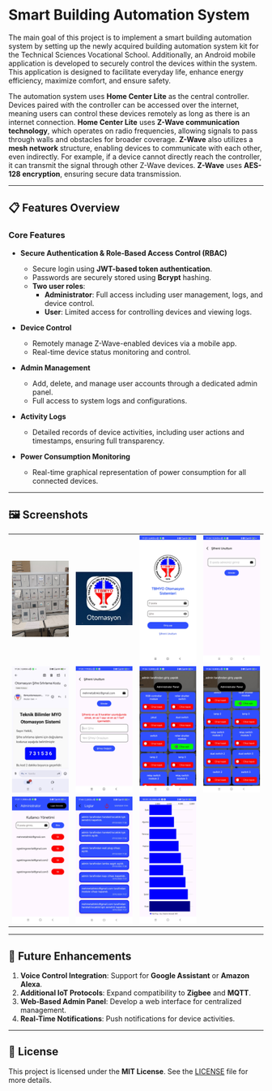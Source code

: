 # Smart Building Automation System

The main goal of this project is to implement a smart building automation system by setting up the newly acquired building automation system kit for the Technical Sciences Vocational School. Additionally, an Android mobile application is developed to securely control the devices within the system. This application is designed to facilitate everyday life, enhance energy efficiency, maximize comfort, and ensure safety.

The automation system uses **Home Center Lite** as the central controller. Devices paired with the controller can be accessed over the internet, meaning users can control these devices remotely as long as there is an internet connection. **Home Center Lite** uses **Z-Wave communication technology**, which operates on radio frequencies, allowing signals to pass through walls and obstacles for broader coverage. **Z-Wave** also utilizes a **mesh network** structure, enabling devices to communicate with each other, even indirectly. For example, if a device cannot directly reach the controller, it can transmit the signal through other Z-Wave devices. **Z-Wave** uses **AES-128 encryption**, ensuring secure data transmission.

---

## 📋 Features Overview

### Core Features
- **Secure Authentication & Role-Based Access Control (RBAC)**
  - Secure login using **JWT-based token authentication**.
  - Passwords are securely stored using **Bcrypt** hashing.
  - **Two user roles**:
    - **Administrator**: Full access including user management, logs, and device control.
    - **User**: Limited access for controlling devices and viewing logs.

- **Device Control**
  - Remotely manage Z-Wave-enabled devices via a mobile app.
  - Real-time device status monitoring and control.

- **Admin Management**
  - Add, delete, and manage user accounts through a dedicated admin panel.
  - Full access to system logs and configurations.

- **Activity Logs**
  - Detailed records of device activities, including user actions and timestamps, ensuring full transparency.

- **Power Consumption Monitoring**
  - Real-time graphical representation of power consumption for all connected devices.

---

## 🖼️ Screenshots

<table>
  <tr>
    <td><img src="Assets/0_Test_Panel_and_All_Devices.jpeg" alt="Test Panel and All Devices" width="200" /></td>
    <td><img src="Assets/1_App_Icon_and_Name.jpg" alt="App Icon and Name" width="200" /></td>
    <td><img src="Assets/2_Login_Screen.png" alt="Login Screen" width="200" /></td>
    <td><img src="Assets/3.1_Forgot_Password_Screen.png" alt="Forgot Password Screen" width="200" /></td>
  </tr>
  <tr>
    <td><img src="Assets/3.2_Reset_Password_Step.png" alt="Reset Password Step 1" width="200" /></td>
    <td><img src="Assets/3.3_Reset_Password_Step_2.png" alt="Reset Password Step 2" width="200" /></td>
    <td><img src="Assets/4.1_Device_Control_Part_1.png" alt="Device Control Part 1" width="200" /></td>
    <td><img src="Assets/4.2_Device_Control_Part_2.png" alt="Device Control Part 2" width="200" /></td>
  </tr>
  <tr>
    <td><img src="Assets/5_Admin_Panel.png" alt="Admin Panel" width="200" /></td>
    <td><img src="Assets/6_Log_Screen.png" alt="Log Screen" width="200" /></td>
    <td><img src="Assets/7_Power_Consumption_Screen.png" alt="Power Consumption Screen" width="200" /></td>
  </tr>

</table>


---

## 🌟 Future Enhancements
1. **Voice Control Integration**: Support for **Google Assistant** or **Amazon Alexa**.
2. **Additional IoT Protocols**: Expand compatibility to **Zigbee** and **MQTT**.
3. **Web-Based Admin Panel**: Develop a web interface for centralized management.
4. **Real-Time Notifications**: Push notifications for device activities.

---

## 📜 License
This project is licensed under the **MIT License**. See the [LICENSE](LICENSE) file for more details.

